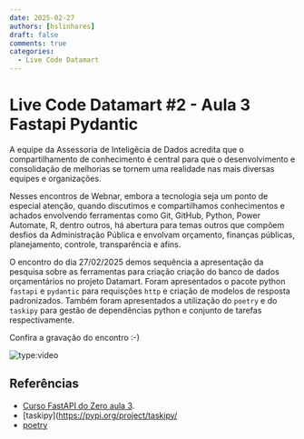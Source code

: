 ```yaml
---
date: 2025-02-27
authors: [hslinhares]
draft: false
comments: true
categories:
  - Live Code Datamart
---
```


# Live Code Datamart #2 - Aula 3 Fastapi Pydantic

A equipe da Assessoria de Inteligêcia de Dados acredita que o compartilhamento de conhecimento é central para que o desenvolvimento e consolidação de melhorias se tornem uma realidade nas mais diversas equipes e organizações.

Nesses encontros de Webnar, embora a tecnologia seja um ponto de especial atenção, quando discutimos e compartilhamos conhecimentos e achados envolvendo ferramentas como Git, GitHub, Python, Power Automate, R, dentro outros, há abertura para temas outros que compõem desfios da Administração Pública e envolvam orçamento, finanças públicas, planejamento, controle, transparência e afins.


<!-- more -->

O encontro do dia 27/02/2025 demos sequência a apresentação da pesquisa sobre as ferramentas para criação criação do banco de dados orçamentários no projeto Datamart. Foram apresentados o pacote python `fastapi` e `pydantic` para requisções `http` e criação de modelos de resposta padronizados. Também foram apresentados a utilização do `poetry` e do `taskipy` para gestão de dependências python e conjunto de tarefas respectivamente.

Confira a gravação do encontro :-)

![type:video](https://youtu.be/M0hDETTgu5c)

## Referências

- [Curso FastAPI do Zero aula 3](https://fastapidozero.dunossauro.com/03/).
- [taskipy](https://pypi.org/project/taskipy/
- [poetry](https://python-poetry.org/)
